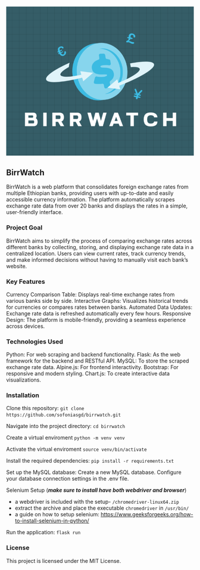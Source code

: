 ![birrwatch logo](static/images/birrwatch1.png)
## BirrWatch
BirrWatch is a web platform that consolidates foreign exchange rates from multiple Ethiopian banks, providing users with up-to-date and easily accessible currency information. The platform automatically scrapes exchange rate data from over 20 banks and displays the rates in a simple, user-friendly interface.
### Project Goal
BirrWatch aims to simplify the process of comparing exchange rates across different banks by collecting, storing, and displaying exchange rate data in a centralized location. Users can view current rates, track currency trends, and make informed decisions without having to manually visit each bank’s website.

### Key Features
Currency Comparison Table: Displays real-time exchange rates from various banks side by side.
Interactive Graphs: Visualizes historical trends for currencies or compares rates between banks.
Automated Data Updates: Exchange rate data is refreshed automatically every few hours.
Responsive Design: The platform is mobile-friendly, providing a seamless experience across devices.

### Technologies Used
Python: For web scraping and backend functionality.
Flask: As the web framework for the backend and RESTful API.
MySQL: To store the scraped exchange rate data.
Alpine.js: For frontend interactivity.
Bootstrap: For responsive and modern styling.
Chart.js: To create interactive data visualizations.

### Installation
Clone this repository:
`git clone https://github.com/sofoniasgd/birrwatch.git`

Navigate into the project directory:
`cd birrwatch`

Create a virtual enviroment
`python -m venv venv`

Activate the virtual enviroment
`source venv/bin/activate`

Install the required dependencies:
`pip install -r requirements.txt`

Set up the MySQL database:
Create a new MySQL database.
Configure your database connection settings in the .env file.

Selenium Setup (***make sure to install have both webdriver and browser***)
- a webdriver is included with the setup- `/chromedriver-linux64.zip`
- extract the archive and place the executable `chromedriver` in `/usr/bin/`
- a guide on how to setup selenium: https://www.geeksforgeeks.org/how-to-install-selenium-in-python/

Run the application:
`flask run`

### License
This project is licensed under the MIT License.